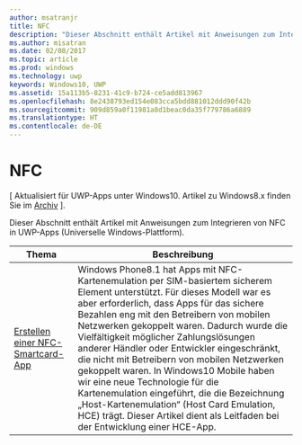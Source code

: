```yaml
---
author: msatranjr
title: NFC
description: "Dieser Abschnitt enthält Artikel mit Anweisungen zum Integrieren von NFC in UWP-Apps (Universelle Windows-Plattform)."
ms.author: misatran
ms.date: 02/08/2017
ms.topic: article
ms.prod: windows
ms.technology: uwp
keywords: Windows10, UWP
ms.assetid: 15a113b5-8231-41c9-b724-ce5add813967
ms.openlocfilehash: 8e2438793ed154e083cca5bdd881012ddd90f42b
ms.sourcegitcommit: 909d859a0f11981a8d1beac0da35f779786a6889
ms.translationtype: HT
ms.contentlocale: de-DE
---
```

# <a name="nfc"></a>NFC

\[ Aktualisiert für UWP-Apps unter Windows10. Artikel zu Windows8.x finden Sie im [Archiv](http://go.microsoft.com/fwlink/p/?linkid=619132) \].

Dieser Abschnitt enthält Artikel mit Anweisungen zum Integrieren von NFC in UWP-Apps (Universelle Windows-Plattform).

|Thema |Beschreibung|
|--------|------------------|
| [Erstellen einer NFC-Smartcard-App](host-card-emulation.md)   | Windows Phone8.1 hat Apps mit NFC-Kartenemulation per SIM-basiertem sicherem Element unterstützt. Für dieses Modell war es aber erforderlich, dass Apps für das sichere Bezahlen eng mit den Betreibern von mobilen Netzwerken gekoppelt waren. Dadurch wurde die Vielfältigkeit möglicher Zahlungslösungen anderer Händler oder Entwickler eingeschränkt, die nicht mit Betreibern von mobilen Netzwerken gekoppelt waren. In Windows10 Mobile haben wir eine neue Technologie für die Kartenemulation eingeführt, die die Bezeichnung „Host-Kartenemulation“ (Host Card Emulation, HCE) trägt. Dieser Artikel dient als Leitfaden bei der Entwicklung einer HCE-App.   |